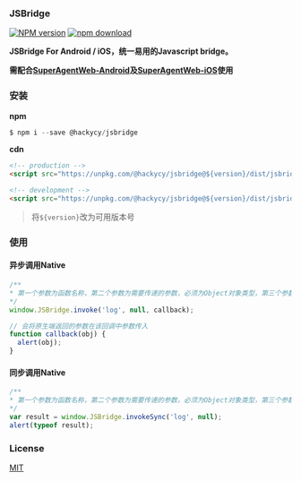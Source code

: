 ### JSBridge

[![NPM version][npm-image]][npm-url]
[![npm download][download-image]][download-url]

[npm-image]: https://img.shields.io/npm/v/@hackycy/jsbridge.svg?style=flat-square
[npm-url]: https://npmjs.org/package/@hackycy/jsbridge
[download-image]: https://img.shields.io/npm/dm/@hackycy/jsbridge.svg?style=flat-square
[download-url]: https://npmjs.org/package/@hackycy/jsbridge

**JSBridge For Android / iOS，统一易用的Javascript bridge。**

**需配合[SuperAgentWeb-Android](https://github.com/hackycy/SuperAgentWeb-Android)及[SuperAgentWeb-iOS](https://github.com/hackycy/SuperAgentWeb-iOS)使用**

### 安装

**npm**

``` javascript
$ npm i --save @hackycy/jsbridge
```

**cdn**

``` html
<!-- production -->
<script src="https://unpkg.com/@hackycy/jsbridge@${version}/dist/jsbridge.min.js"></script>

<!-- development -->
<script src="https://unpkg.com/@hackycy/jsbridge@${version}/dist/jsbridge.js"></script>
```

> 将`${version}`改为可用版本号

### 使用

#### 异步调用Native

``` javascript
/**
* 第一个参数为函数名称，第二个参数为需要传递的参数，必须为Object对象类型，第三个参数为回调
*/
window.JSBridge.invoke('log', null, callback);

// 会将原生端返回的参数在该回调中参数传入
function callback(obj) {
  alert(obj);
}
```

#### 同步调用Native

``` javascript
/**
* 第一个参数为函数名称，第二个参数为需要传递的参数，必须为Object对象类型，第三个参数为回调
*/
var result = window.JSBridge.invokeSync('log', null);
alert(typeof result);
```

### License

[MIT](LICENSE)